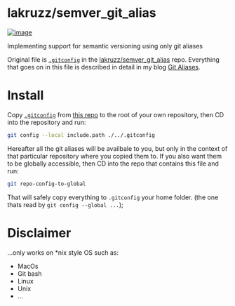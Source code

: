 # lakruzz/semver_git_alias

[![image](https://user-images.githubusercontent.com/155492/116517998-0249ff80-a8d0-11eb-80b0-1018ab1a63a8.png)
](https://www.inc-inc.dk/stories/git-aliases)

Implementing support for semantic versioning using only git aliases

Original file is [`.gitconfig`](https://raw.githubusercontent.com/lakruzz/semver_git_alias/main/.gitconfig) in the [lakruzz/semver_git_alias](https://github.com/lakruzz/semver_git_alias) repo. Everything that goes on in this file is described in detail in my blog [Git Aliases](https://www.inc-inc.dk/stories/git-aliases).

# Install

Copy [`.gitconfig`](https://raw.githubusercontent.com/lakruzz/semver_git_alias/main/.gitconfig) from [this repo](https://github.com/lakruzz/semver_git_alias) to the root of your own repository, then CD into the repository and run:

```bash
git config --local include.path ./../.gitconfig
```

Hereafter all the git aliases will be availbale to you, but only in the context of that particular repository where you copied them to. If you also want them to be globally accessible, then CD into the repo that contains this file and run:

```bash
git repo-config-to-global
```

That will safely copy everything to  `.gitconfig` your home folder. (the one thats read by `git config --global ...`);

# Disclaimer
...only works on *nix style OS such as:

- MacOs
- Git bash
- Linux
- Unix
- ...
